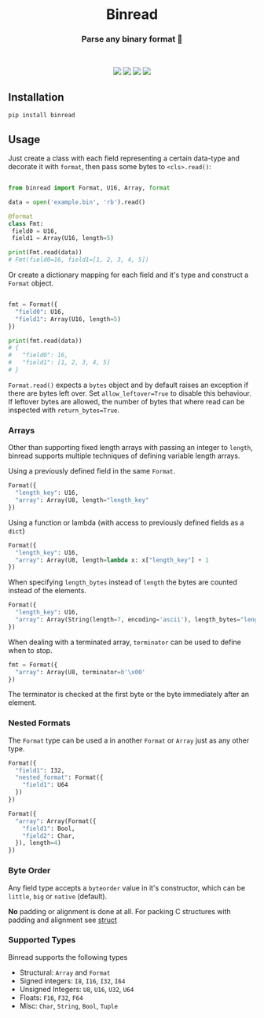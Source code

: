 <h1 align="center">Binread</h1>
 
 <h3 align="center">
Parse any binary format 📖
</h3>
<br> 
 
<p align="center">
<a href="https://binread.readthedocs.io/en/latest"><img src="https://img.shields.io/readthedocs/binread/stable"></a>
<a href="https://github.com/remopas/binread/issues"><img src="https://img.shields.io/github/issues/remopas/binread"></a>
<a href="https://pypi.org/project/binread/"><img src="https://img.shields.io/pypi/l/binread"></a>
<a href="https://pypi.org/project/binread/"><img src="https://img.shields.io/pypi/dm/binread"></a>
</p>
  

## Installation

```
pip install binread
```

## Usage

Just create a class with each field representing a certain data-type and decorate it with `format`, then pass some bytes to `<cls>.read()`:

```python

from binread import Format, U16, Array, format

data = open('example.bin', 'rb').read()

@format
class Fmt:
 field0 = U16,
 field1 = Array(U16, length=5)

print(Fmt.read(data))
# Fmt(field0=16, field1=[1, 2, 3, 4, 5])
```
Or create a dictionary mapping for each field and it's type and construct a `Format` object.
```python

fmt = Format({
  "field0": U16,
  "field1": Array(U16, length=5)
})

print(fmt.read(data))
# {
#   "field0": 16,
#   "field1": [1, 2, 3, 4, 5]
# }
```

`Format.read()` expects a `bytes` object and by default raises an exception if there are bytes left over. Set `allow_leftover=True` to disable this behaviour. If leftover bytes are allowed, the number of bytes that where read can be inspected with `return_bytes=True`.

### Arrays

Other than supporting fixed length arrays with passing an integer to `length`, binread supports multiple techniques of defining variable length arrays.

Using a previously defined field in the same `Format`.
```python
Format({
  "length_key": U16,
  "array": Array(U8, length="length_key"
})
```

Using a function or lambda (with access to previously defined fields as a `dict`)
```python
Format({
  "length_key": U16,
  "array": Array(U8, length=lambda x: x["length_key"] + 1
})
```

When specifying `length_bytes` instead of `length` the bytes are counted instead of the elements.
```python
Format({
  "length_key": U16,
  "array": Array(String(length=7, encoding='ascii'), length_bytes="length_key"
})
```

When dealing with a terminated array, `terminator` can be used to define when to stop.
```python
fmt = Format({
  "array": Array(U8, terminator=b'\x00'
})
```
The terminator is checked at the first byte or the byte immediately after an element.

### Nested Formats

The `Format` type can be used a in another `Format` or `Array` just as any other type.
```python
Format({
  "field1": I32,
  "nested_format": Format({
    "field1": U64
  })
})

Format({
  "array": Array(Format({
    "field1": Bool,
    "field2": Char,
  }), length=4)
})
```

### Byte Order

Any field type accepts a `byteorder` value in it's constructor, which can be `little`, `big` or `native` (default).

**No** padding or alignment is done at all. For packing C structures with padding and alignment see [struct](https://docs.python.org/3/library/struct.html)

### Supported Types

Binread supports the following types

- Structural: `Array` and `Format`
- Signed integers: `I8`, `I16`, `I32`, `I64`
- Unsigned Integers: `U8`, `U16`, `U32`, `U64`
- Floats: `F16`, `F32`, `F64`
- Misc: `Char`, `String`, `Bool`, `Tuple`
